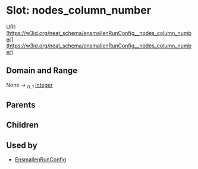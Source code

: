 
# Slot: nodes_column_number




URI: [https://w3id.org/neat_schema/ensmallenRunConfig__nodes_column_number](https://w3id.org/neat_schema/ensmallenRunConfig__nodes_column_number)


## Domain and Range

None &#8594;  <sub>0..1</sub> [Integer](types/Integer.md)

## Parents


## Children


## Used by

 * [EnsmallenRunConfig](EnsmallenRunConfig.md)
